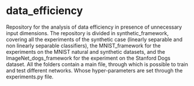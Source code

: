 # data_efficiency
Repository for the analysis of data efficiency in presence of unnecessary input dimensions. 
The repository is divided in synthetic_framework, covering all the experiments of the synthetic case (linearly separable and non linearly separable classifiers), the MNIST_framework for the experiments on the MNIST natural and synthetic datasets, and the ImageNet_dogs_framework for the experiment on the Stanford Dogs dataset. 
All the folders contain a main file, through which is possible to train and test different networks. Whose hyper-parameters are set through the experiments.py file.
